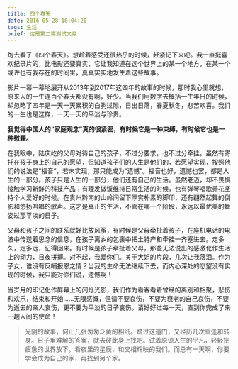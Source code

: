 ```yaml
---
title: 四个春天
date: 2016-05-28 10:04:20
tags: 生活
brief: 这是第二篇测试文章
---
```


跑去看了《四个春天》。想趁着感受还很热乎的时候，赶紧记下来吧。我一直挺喜欢纪录片的，比电影还要真实，它让我知道在这个世界上的某一个地方，在某一个或许也有我存在的时间里，真真实实地发生着这些故事。

影片一幕一幕地展开从2013年到2017年这四年的故事的时候，那时我心里就想，原来人的一生连百个春天都没有啊，好少。当我们用数字去概括一生年日的时候，却忽略了四年是一天一天累积的白驹过隙，日出日落，春夏秋冬，悲苦欢喜。我们的一生也是这样，一天一天的平淡与珍贵。

**我觉得中国人的“家庭观念”真的很紧密，有时候它是一种束缚，有时候它也是一种慰藉。**

在我眼中，陆庆屹的父母对待自己的孩子，不过分要求，也不过分牵挂。虽然有寄托在孩子身上的自己的愿望，但知道孩子们的人生是他们的，若愿望实现，按照他们的说法是“福音”，若未实现，那只能成为“遗憾”。福音也好，遗憾也罢，都是人生的一部分。孩子只是人生的一部分，他们还有自己的生活。虽然老迈，却不畏惧接触学习新鲜的科技产品；有理发做饭维持日常生活的时候，也有弹琴唱歌养花坚持个人爱好的时候。在贵州黔南的山岭间留下厚实朴素的脚印，还有翩然起舞的倒影和悠扬吟唱的歌声。这才是真正的生活，不管在哪一个阶段，永远以最优美的舞姿过那平淡的日子。

父母和孩子之间的联系就好比放风筝，有时候是父母牵扯着孩子，在座机电话的电波中传送着思念的信息，在孩子离乡的包裹中把土特产和牵挂一齐塞进去。走多久，走多远，记得回来。有时候是孩子牵扯着父母，那些无法说出的感激化作生活上的动力，日夜拼搏。对不起，我爱你们。关于大姐的片段，几次让我落泪。作为子女，谁没有反哺报恩之情？当我的生命无法继续下去，而内心深处的愿望没有实现的时候，我只能对你们说，遗憾啊！

当岁月的印记化作屏幕上的闪烁光影，我们作为看客看着曾经的离别和相聚，悲伤和欢乐，结束和开始……无限感慨，但请不要哀伤，不要为衰老的自己哀伤，不要为逝去的亲人哀伤，更不要为平淡的日子哀伤。请好好过每一天，直到你完成了来一趟人间的使命！

> 光阴的故事，何止几张匆匆泛黄的相纸。踏过这道门，又经历几次重逢和转身。日子里难解的答案，就去彼此身上找吧。试着原谅人生的平凡，轻轻把疲惫的世界放下。看夜里的星辰，和交相辉映的我们。而总有一天啊，你要学会成为自己的家，再找到另个家。 


